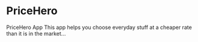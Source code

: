 # PriceHero
PriceHero App
This app helps you choose everyday stuff at a cheaper rate than it is in the market...
